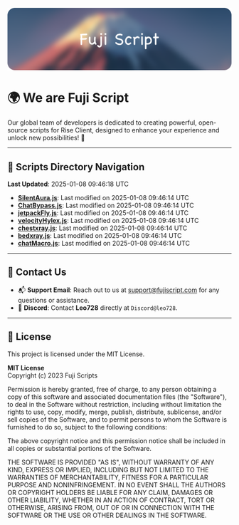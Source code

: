 ![Banner](.github/b.webp)

# 🌍 **We are Fuji Script**

Our global team of developers is dedicated to creating powerful, open-source scripts for Rise Client, designed to enhance your experience and unlock new possibilities! 🌟

---
<!-- SCRIPTS_NAVIGATION_START -->
## 📂 **Scripts Directory Navigation**

**Last Updated**: 2025-01-08 09:46:18 UTC

- **[SilentAura.js](scripts/SilentAura.js)**: Last modified on 2025-01-08 09:46:14 UTC
- **[ChatBypass.js](scripts/ChatBypass.js)**: Last modified on 2025-01-08 09:46:14 UTC
- **[jetpackFly.js](scripts/jetpackFly.js)**: Last modified on 2025-01-08 09:46:14 UTC
- **[velocityHylex.js](scripts/velocityHylex.js)**: Last modified on 2025-01-08 09:46:14 UTC
- **[chestxray.js](scripts/chestxray.js)**: Last modified on 2025-01-08 09:46:14 UTC
- **[bedxray.js](scripts/bedxray.js)**: Last modified on 2025-01-08 09:46:14 UTC
- **[chatMacro.js](scripts/chatMacro.js)**: Last modified on 2025-01-08 09:46:14 UTC

<!-- SCRIPTS_NAVIGATION_END -->

---

## 💬 **Contact Us**  
- 📬 **Support Email**: Reach out to us at [support@fujiscript.com](mailto:support@fujiscript.com) for any questions or assistance.  
- 💬 **Discord**: Contact **Leo728** directly at `Discord@leo728`.

---

## 📜 **License**

This project is licensed under the MIT License.  

**MIT License**  
Copyright (c) 2023 Fuji Scripts  

Permission is hereby granted, free of charge, to any person obtaining a copy of this software and associated documentation files (the "Software"), to deal in the Software without restriction, including without limitation the rights to use, copy, modify, merge, publish, distribute, sublicense, and/or sell copies of the Software, and to permit persons to whom the Software is furnished to do so, subject to the following conditions:  

The above copyright notice and this permission notice shall be included in all copies or substantial portions of the Software.  

THE SOFTWARE IS PROVIDED "AS IS", WITHOUT WARRANTY OF ANY KIND, EXPRESS OR IMPLIED, INCLUDING BUT NOT LIMITED TO THE WARRANTIES OF MERCHANTABILITY, FITNESS FOR A PARTICULAR PURPOSE AND NONINFRINGEMENT. IN NO EVENT SHALL THE AUTHORS OR COPYRIGHT HOLDERS BE LIABLE FOR ANY CLAIM, DAMAGES OR OTHER LIABILITY, WHETHER IN AN ACTION OF CONTRACT, TORT OR OTHERWISE, ARISING FROM, OUT OF OR IN CONNECTION WITH THE SOFTWARE OR THE USE OR OTHER DEALINGS IN THE SOFTWARE.  
